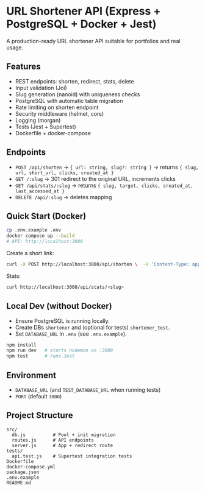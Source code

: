 # URL Shortener API (Express + PostgreSQL + Docker + Jest)

A production-ready URL shortener API suitable for portfolios and real usage.

## Features
- REST endpoints: shorten, redirect, stats, delete
- Input validation (Joi)
- Slug generation (nanoid) with uniqueness checks
- PostgreSQL with automatic table migration
- Rate limiting on shorten endpoint
- Security middleware (helmet, cors)
- Logging (morgan)
- Tests (Jest + Supertest)
- Dockerfile + docker-compose

## Endpoints
- `POST /api/shorten` → `{ url: string, slug?: string }` → returns `{ slug, url, short_url, clicks, created_at }`
- `GET /:slug` → 301 redirect to the original URL, increments clicks
- `GET /api/stats/:slug` → returns `{ slug, target, clicks, created_at, last_accessed_at }`
- `DELETE /api/:slug` → deletes mapping

## Quick Start (Docker)
```bash
cp .env.example .env
docker compose up --build
# API: http://localhost:3000
```

Create a short link:
```bash
curl -X POST http://localhost:3000/api/shorten \  -H 'Content-Type: application/json' \  -d '{"url":"https://example.com"}'
```

Stats:
```bash
curl http://localhost:3000/api/stats/<slug>
```

## Local Dev (without Docker)
- Ensure PostgreSQL is running locally.
- Create DBs `shortener` and (optional for tests) `shortener_test`.
- Set `DATABASE_URL` in `.env` (see `.env.example`).

```bash
npm install
npm run dev   # starts nodemon on :3000
npm test      # runs Jest
```

## Environment
- `DATABASE_URL` (and `TEST_DATABASE_URL` when running tests)
- `PORT` (default `3000`)

## Project Structure
```
src/
  db.js          # Pool + init migration
  routes.js      # API endpoints
  server.js      # App + redirect route
tests/
  api.test.js    # Supertest integration tests
Dockerfile
docker-compose.yml
package.json
.env.example
README.md
```

